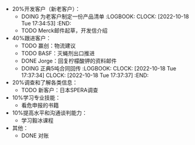 - 20%开发客户（新老客户）：
	- DOING 为老客户制定一份产品清单
	  :LOGBOOK:
	  CLOCK: [2022-10-18 Tue 17:34:53]
	  :END:
	- TODO Merck邮件起草，开发信介绍
- 40%跟进客户：
	- TODO 赢创：物流建议
	- TODO BASF：灭蝇剂出口推进
	- DONE Jorge：回复柠檬酸钾的资料邮件
	- DOING 正典5吨合同回传
	  :LOGBOOK:
	  CLOCK: [2022-10-18 Tue 17:37:34]
	  CLOCK: [2022-10-18 Tue 17:37:37]
	  :END:
- 20%调查和了解各类信息：
	- TODO 新客户：日本SPERA调查
- 10%学习专业技能：
	- 看危申报的书籍
- 10%提高水平和沟通谈判能力：
	- 学习毅冰课程
- 其他：
	- DONE 对账